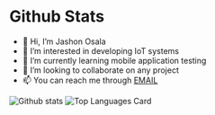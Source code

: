 # Github Stats

- 👋 Hi, I’m Jashon Osala
- 👀 I’m interested in developing IoT systems
- 🌱 I’m currently learning mobile application testing
- 💞️ I’m looking to collaborate on any project
- 📫 You can reach me through <a href="mailto:osala@jsoan.com">EMAIL</a>
<!-- Buy me a coffee -->
<!--<a href="https://www.buymeacoffee.com/osala_eng" target="_blank"><img src="https://cdn.buymeacoffee.com/buttons/v2/default-yellow.png" alt="Buy Me A Coffee" style="height: 60px !important;width: 217px !important;" ></a> -->

![Github stats](https://github-readme-stats-git-masterrstaa-rickstaa.vercel.app/api?username=osala-eng&theme=highcontrast&show_icons=true&count_private=true)
![Top Languages Card](https://github-readme-stats-git-masterrstaa-rickstaa.vercel.app/api/top-langs/?username=osala-eng)
<!-- ![Github stats](https://github-readme-stats.vercel.app/api?username=osala-eng&theme=highcontrast&show_icons=true&count_private=true)
![Top Languages Card](https://github-readme-stats.vercel.app/api/top-langs/?username=osala-eng) -->

<!---
osala-eng/osala-eng is a ✨ special ✨ repository because its `README.md` (this file) appears on your GitHub profile.
You can click the Preview link to take a look at your changes.
--->
